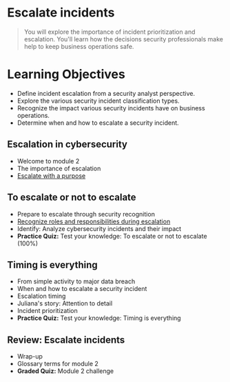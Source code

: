# Escalate incidents
> You will explore the importance of incident prioritization and escalation. You'll learn how the decisions security professionals make help to keep business operations safe.
# Learning Objectives
- Define incident escalation from a security analyst perspective.
- Explore the various security incident classification types.
- Recognize the impact various security incidents have on business operations.
- Determine when and how to escalate a security incident.
## Escalation in cybersecurity
- Welcome to module 2
- The importance of escalation
- [Escalate with a purpose](https://github.com/KailaniBailey/Google-Cybersecurity-Professional-Certificate/tree/main/Course%208:%20Put%20It%20to%20Work:%20Prepare%20for%20Cybersecurity%20Jobs/Escalate%20incidents/Escalate%20with%20a%20purpose)
## To escalate or not to escalate
- Prepare to escalate through security recognition
- [Recognize roles and responsibilities during escalation](https://github.com/KailaniBailey/Google-Cybersecurity-Professional-Certificate/tree/main/Course%208:%20Put%20It%20to%20Work:%20Prepare%20for%20Cybersecurity%20Jobs/Escalate%20incidents/Recognize%20roles%20and%20responsibilities%20during%20escalation)
- Identify: Analyze cybersecurity incidents and their impact
- **Practice Quiz:** Test your knowledge: To escalate or not to escalate (100%)
## Timing is everything
- From simple activity to major data breach
- When and how to escalate a security incident
- Escalation timing
- Juliana's story: Attention to detail
- Incident prioritization
- **Practice Quiz:** Test your knowledge: Timing is everything
## Review: Escalate incidents
- Wrap-up
- Glossary terms for module 2
- **Graded Quiz:** Module 2 challenge
